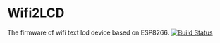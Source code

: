 # Wifi2LCD
The firmware of wifi text lcd device based on ESP8266. 
[![Build Status](https://travis-ci.org/espressif/esptool.svg?branch=master)](https://travis-ci.org/espressif/esptool)

<!--stackedit_data:
eyJoaXN0b3J5IjpbMjAwNDE3MzIwNF19
-->